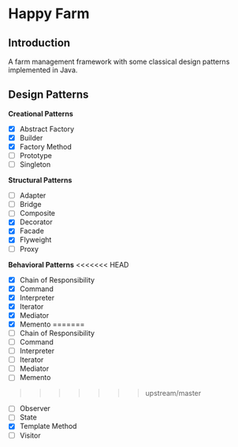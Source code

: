 Happy Farm
========

Introduction
--------
A farm management framework with some classical design patterns implemented in Java.

Design Patterns
--------
**Creational Patterns**
- [x] Abstract Factory
- [x] Builder
- [x] Factory Method
- [ ] Prototype
- [ ] Singleton

**Structural Patterns**
- [ ] Adapter
- [ ] Bridge
- [ ] Composite
- [x] Decorator
- [x] Facade
- [x] Flyweight
- [ ] Proxy

**Behavioral Patterns**
<<<<<<< HEAD
- [x] Chain of Responsibility
- [x] Command
- [x] Interpreter
- [x] Iterator
- [x] Mediator
- [x] Memento
=======
- [ ] Chain of Responsibility
- [ ] Command
- [ ] Interpreter
- [ ] Iterator
- [ ] Mediator
- [ ] Memento
>>>>>>> upstream/master
- [ ] Observer
- [ ] State
- [x] Template Method
- [ ] Visitor
